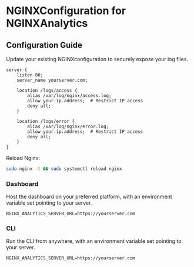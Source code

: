 # NGINXConfiguration for NGINXAnalytics

## Configuration Guide

Update your existing NGINXconfiguration to securely expose your log files.

```nginx
server {
    listen 80;
    server_name yourserver.com;

    location /logs/access {
        alias /var/log/nginx/access.log;
        allow your.ip.address;  # Restrict IP access
        deny all;
    }

    location /logs/error {
        alias /var/log/nginx/error.log;
        allow your.ip.address;  # Restrict IP access
        deny all;
    }
}
```

Reload Nginx:

```bash
sudo nginx -t && sudo systemctl reload nginx
```

### Dashboard

Host the dashboard on your preferred platform, with an environment variable set pointing to your server.

```env
NGINX_ANALYTICS_SERVER_URL=https://yourserver.com
```

### CLI

Run the CLI from anywhere, with an environment variable set pointing to your server.

```env
NGINX_ANALYTICS_SERVER_URL=https://yourserver.com
```
